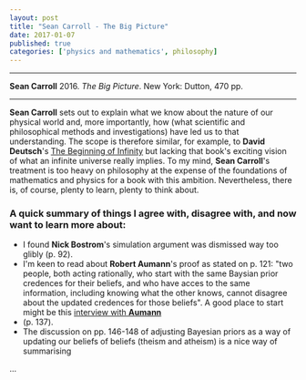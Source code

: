 ```yaml
---
layout: post
title: "Sean Carroll - The Big Picture"
date: 2017-01-07
published: true
categories: ['physics and mathematics', philosophy]
---
```



***
<b>Sean Carroll</b> 2016. _The Big Picture_. New York: Dutton, 470 pp.

***

**Sean Carroll** sets out to explain what we know about the nature of our physical world and, more importantly, how (what scientific and philosophical methods and investigations) have led us to that understanding.  The scope is therefore similar, for example, to **David Deutsch**'s [The Beginning of Infinity](http://timeteam.github.io/physics%20and%20mathematics/philosophy/2014/12/12/The-Beginning-of-Infinity.html) but lacking that book's exciting vision of what an infinite universe really implies.  To my mind, **Sean Carroll**'s treatment is too heavy on philosophy at the expense of the foundations of mathematics and physics for a book with this ambition. Nevertheless, there is, of course, plenty to learn, plenty to think about.  

### A quick summary of things I agree with, disagree with, and now want to learn more about:

  * I found **Nick Bostrom**'s simulation argument was dismissed way too glibly (p. 92).  
  * I'm keen to read about **Robert Aumann**'s proof as stated on p. 121: "two people, both acting rationally, who start with the same Baysian prior credences for their beliefs, and who have acces to the same information, including knowing what the other knows, cannot disagree about the updated credences for those beliefs".  A good place to start might be this [interview with **Aumann**](http://www.ma.huji.ac.il/hart/papers/md-publ-aumann.pdf)
  * (p. 137).
  * The discussion on pp. 146-148 of adjusting Bayesian priors as a way of updating our beliefs of beliefs (theism and atheism) is a nice way of summarising 

  



...
